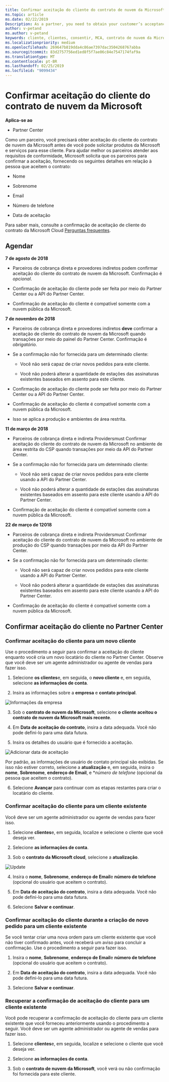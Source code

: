 ```yaml
---
title: Confirmar aceitação do cliente do contrato de nuvem da Microsoft | Partner Center
ms.topic: article
ms.date: 02/22/2019
Description: As a partner, you need to obtain your customer’s acceptance of the Microsoft Cloud Agreement before you can order Microsoft products and services for that customer. To better help partners meet compliance requirements, Microsoft asks partners to confirm acceptance by providing certain details regarding the person who accepted the agreement.
author: v-petand
ms.author: v-petand
keywords: cliente, clientes, consentir, MCA, contrato de nuvem da Microsoft, modelos de contrato do cliente
ms.localizationpriority: medium
ms.openlocfilehash: 269647b819dda4c86ae7397dac3504268767abba
ms.sourcegitcommit: 83d2757756ed1ed8f5f7ae06c84e7547174faf9a
ms.translationtype: MT
ms.contentlocale: pt-BR
ms.lasthandoff: 02/25/2019
ms.locfileid: "9099434"
---
```

# <a name="confirm-customer-acceptance-of-the-microsoft-cloud-agreement"></a>Confirmar aceitação do cliente do contrato de nuvem da Microsoft

**Aplica-se ao**
-  Partner Center

Como um parceiro, você precisará obter aceitação do cliente do contrato de nuvem da Microsoft antes de você pode solicitar produtos da Microsoft e serviços para esse cliente. Para ajudar melhor os parceiros atender aos requisitos de conformidade, Microsoft solicita que os parceiros para confirmar a aceitação, fornecendo os seguintes detalhes em relação à pessoa que aceitem o contrato: 

-   Nome

-   Sobrenome

-   Email

-   Número de telefone

-   Data de aceitação

Para saber mais, consulte a confirmação de aceitação de cliente do contrato da Microsoft Cloud [Perguntas frequentes](https://docs.microsoft.com/en-us/partner-center/confirm-consent-faq).

## <a name="schedule"></a>Agendar

**7 de agosto de 2018**

-   Parceiros de cobrança direta e provedores indiretos podem confirmar aceitação do cliente do contrato de nuvem da Microsoft. Confirmação é *opcional*.

-   Confirmação de aceitação do cliente pode ser feita por meio do Partner Center ou a API do Partner Center.

-   Confirmação de aceitação do cliente é compatível somente com a nuvem pública da Microsoft.


**7 de novembro de 2018**

-   Parceiros de cobrança direta e provedores indiretos **deve** confirmar a aceitação de cliente do contrato de nuvem da Microsoft quando transações por meio do painel do Partner Center. Confirmação é *obrigatório*.

-   Se a confirmação não for fornecida para um determinado cliente:

    -   Você não será capaz de criar novos pedidos para este cliente.

    -   Você não poderá alterar a quantidade de estações das assinaturas existentes baseados em assento para este cliente.

-   Confirmação de aceitação do cliente pode ser feita por meio do Partner Center ou a API do Partner Center.

-   Confirmação de aceitação do cliente é compatível somente com a nuvem pública da Microsoft.

-   Isso se aplica a produção e ambientes de área restrita.

**11 de março de 2018**

- Parceiros de cobrança direta e indireta Providersmust Confirmar aceitação do cliente do contrato de nuvem da Microsoft no ambiente de área restrita do CSP quando transações por meio da API do Partner Center.
- Se a confirmação não for fornecida para um determinado cliente:

    - Você não será capaz de criar novos pedidos para este cliente usando a API do Partner Center.
 
    - Você não poderá alterar a quantidade de estações das assinaturas existentes baseados em assento para este cliente usando a API do Partner Center.
- Confirmação de aceitação do cliente é compatível somente com a nuvem pública da Microsoft. 

**22 de março de 12018**

- Parceiros de cobrança direta e indireta Providersmust Confirmar aceitação do cliente do contrato de nuvem da Microsoft no ambiente de produção do CSP quando transações por meio da API do Partner Center.

- Se a confirmação não for fornecida para um determinado cliente:
  - Você não será capaz de criar novos pedidos para este cliente usando a API do Partner Center.

  - Você não poderá alterar a quantidade de estações das assinaturas existentes baseados em assento para este cliente usando a API do Partner Center.
-  Confirmação de aceitação do cliente é compatível somente com a nuvem pública da Microsoft.







## <a name="confirming-customer-acceptance-in-partner-center"></a>Confirmar aceitação do cliente no Partner Center

### <a name="confirm-customer-acceptance-for-a-new-customer"></a>Confirmar aceitação do cliente para um novo cliente

Use o procedimento a seguir para confirmar a aceitação do cliente enquanto você cria um novo locatário do cliente no Partner Center. Observe que você deve ser um agente administrador ou agente de vendas para fazer isso.
 
1.  Selecione **os clientes**e, em seguida, o **novo cliente** e, em seguida, selecione **as informações de conta**.

2.  Insira as informações sobre a **empresa** e **contato principal**.

![Informações da empresa](images/mca/mca1.png)

3.  Sob o **contrato de nuvem da Microsoft**, selecione **o cliente aceitou o contrato de nuvem da Microsoft mais recente**. 

4.  Em **Data de aceitação do contrato**, insira a data adequada. Você não pode defini-lo para uma data futura.

5.  Insira os detalhes do usuário que é fornecido a aceitação. 

![Adicionar data de aceitação](images/mca/MCA3.png)

Por padrão, as informações de usuário de contato principal são exibidas. Se isso não estiver correto, selecione a **atualização** e, em seguida, insira o **nome**, **Sobrenome**, **endereço de Email**, e **número de telefone* (opcional da pessoa que aceitem o contrato).

6.  Selecione **Avançar** para continuar com as etapas restantes para criar o locatário do cliente.

### <a name="confirm-customer-acceptance-for-an-existing-customer"></a>Confirmar aceitação do cliente para um cliente existente

Você deve ser um agente administrador ou agente de vendas para fazer isso. 

1.  Selecione **clientes**e, em seguida, localize e selecione o cliente que você deseja ver. 

2.  Selecione **as informações de conta**.

3.  Sob o **contrato da Microsoft cloud**, selecione a **atualização**.

![Update](images/mca/mca4.png)

4.  Insira o **nome**, **Sobrenome**, **endereço de Email**e **número de telefone** (opcional do usuário que aceitem o contrato).

5.  Em **Data de aceitação do contrato**, insira a data adequada. Você não pode defini-lo para uma data futura.

6.  Selecione **Salvar e continuar**.

### <a name="confirm-customer-acceptance-while-creating-new-order-for-an-existing-customer"></a>Confirmar aceitação do cliente durante a criação de novo pedido para um cliente existente

Se você tentar criar uma nova ordem para um cliente existente que você não tiver confirmado antes, você receberá um aviso para concluir a confirmação. Use o procedimento a seguir para fazer isso. 

1.  Insira o **nome**, **Sobrenome**, **endereço de Email**e **número de telefone** (opcional do usuário que aceitem o contrato).

2.  Em **Data de aceitação do contrato**, insira a data adequada. Você não pode defini-lo para uma data futura.

3.  Selecione **Salvar e continuar**.


### <a name="retrieve-confirmation-of-customer-acceptance-for-an-existing-customer"></a>Recuperar a confirmação de aceitação do cliente para um cliente existente

Você pode recuperar a confirmação de aceitação do cliente para um cliente existente que você forneceu anteriormente usando o procedimento a seguir. Você deve ser um agente administrador ou agente de vendas para fazer isso. 

1.  Selecione **clientes**e, em seguida, localize e selecione o cliente que você deseja ver. 

2.  Selecione **as informações de conta**.

3.  Sob o **contrato de nuvem da Microsoft**, você verá ou não confirmação foi fornecida para este cliente.

